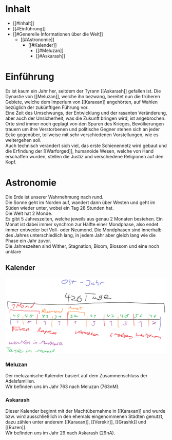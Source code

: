 # Inhalt
- [[#Inhalt]]
- [[#Einführung]]
- [[#Generelle Informationen über die Welt]]
	- [[#Astronomie]]
		- [[#Kalender]]
			- [[#Meluzan]]
			- [[#Askarash]]
# Einführung
Es ist kaum ein Jahr her, seitdem der Tyrann [[Askarash]] gefallen ist. Die Dynastie von [[Meluzan]], welche ihn bezwang, bereitet nun die früheren Gebiete, welche dem Imperium von [[Karaxan]] angehörten, auf Wahlen bezüglich der zukünftigen Führung vor.  
Eine Zeit des Umschwungs, der Entwicklung und der rasanten Veränderung, aber auch der Unsicherheit, was die Zukunft bringen wird, ist angebrochen. Orte sind immer noch geplagt von den Spuren des Krieges, Bevölkerungen trauern um ihre Verstorbenen und politische Gegner stehen sich an jeder Ecke gegenüber, teilweise mit sehr verschiedenen Vorstellungen, wie es weitergehen soll.  
Auch technisch verändert sich viel, das erste Schienennetz wird gebaut und die Erfindung der [[Warforged]], humanoide Wesen, welche von Hand erschaffen wurden, stellen die Justiz und verschiedene Religionen auf den Kopf.
# Astronomie
Die Erde ist unserer Wahrnehmung nach rund.  
Die Sonne geht im Norden auf, wandert dann über Westen und geht im Süden wieder unter, wobei ein Tag 28 Stunden hat.  
Die Welt hat 2 Monde.  
Es gibt 5 Jahreszeiten, welche jeweils aus genau 2 Monaten bestehen. Ein Monat ist dabei immer synchron zur Hälfte einer Mondphase, also endet immer entweder bei Voll- oder Neumond. Die Mondphasen sind innerhalb des Jahres unterschiedlich lang, in jedem Jahr aber gleich lang wie die Phase ein Jahr zuvor.  
Die Jahreszeiten sind Wither, Stagnation, Bloom, Blossom und eine noch unklare
## Kalender
![Kalenderskizze](./Scribbles/Kalender.png)
### Meluzan
Der meluzanische Kalender basiert auf dem Zusammenschluss der Adelsfamilien.  
Wir befinden uns im Jahr 763 nach Meluzan (763nM).
### Askarash
Dieser Kalender beginnt mit der Machtübernahme in [[Karaxan]] und wurde bzw. wird ausschließlich in den ehemals eingenommenen Städten genutzt, dazu zählen unter anderem [[Karaxan]], [[Verekir]], [[Grashk]] und [[Ruzen]].  
Wir befinden uns im Jahr 29 nach Askarash (29nA).
